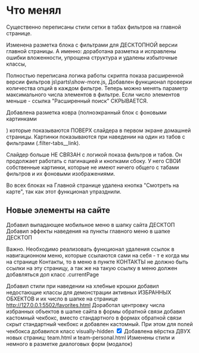 # Что менял 
Существенно переписаны стили сетки в табах фильтров на главной странице.

Изменена разметка блока с фильтрами для ДЕСКТОПНОЙ версии главной страницы. А именно:
доработана разметка и исправлены ошибки вложенности,
упрощена структура и удалены избыточные классы,

Полностью переписана логика работы скрипта показа расширенной версии фильтров js\parts\show-more.js,
Добавлен функционал проверки количества опций в каждом фильтре. Теперь можно менять параметр максимального числа элементов в фильтре.
Если число элементов меньше - ссылка "Расширенный поиск" СКРЫВАЕТСЯ.

Добавлена разметка ковра (полноэкранный блок с фоновыми картинками <div class="hero__carpet carpet">) которые показываются ПОВЕРХ слайдера в первом экране домашней страницы. Картинки показываются при наведении на один из табов с фильтрами (.filter-tabs__link).

Слайдер больше НЕ СВЯЗАН с логикой показа фильтров и табов. Он продолжает работать с пагинацией и кнопками сбоку. У него СВОИ собственные картинки, которые не имеют ничего общего с табами фильтров и их фоновыми изображениями.

Во всех блоках на Главной странице удалена кнопка "Смотреть на карте", так как этот функционал упразднили.



## Новые элементы на сайте

Добавил выпадающее мобильное меню в шапку сайта ДЕСКТОП
Добавил эффекты наведения на пункты главного меню в шапке ДЕСКТОП

Важно. Необходимо реализовать функционал удаления ссылок в навигационном меню, которые ссылаются сами на себя - т е когда мы на странице Контакты, то в меню в пункте КОНТАКТЫ не должно быть ссылки на эту страницу, а так же на такую ссылку в меню должен добавляться доп класс .currentPage

Добавил стили при наведении на хлебные крошки
добавил недостающие классы для демонстрации активных ИЗБРАННЫХ ОБХЕКТОВ и их число в шапке на странице http://127.0.0.1:5502/favorites.html
Доработал центровку числа избранных объектов в шапке сайта
в формы обратной связи добавил кастомный чекбокс, вместо стандартного
в формах обратной связи скрыт стандартный чекбокс и добавлен кастомный. При этом для полей чекбокса добавился класс visually-hidden <input class="visually-hidden" type="checkbox" name="user-agree" id="user-agree-1" required checked>
Добавлена вёрстка ДВУХ новых страниц: team.html и team-personal.html
Изменены стили и немного в разметке диалоговых форм (модалок)

